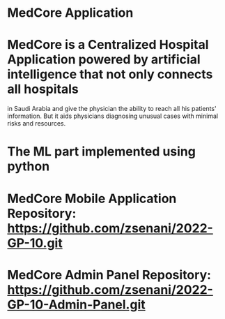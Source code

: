 # MedCore Application
# MedCore is a Centralized Hospital Application powered by artificial intelligence that not only connects all hospitals
in Saudi Arabia and give the physician the ability to reach all his patients' information.
But it aids physicians diagnosing unusual cases with minimal risks and resources.

# The ML part implemented using python

# MedCore Mobile Application Repository: https://github.com/zsenani/2022-GP-10.git
# MedCore Admin Panel Repository: https://github.com/zsenani/2022-GP-10-Admin-Panel.git
